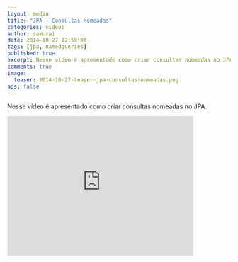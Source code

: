 ```yaml
---
layout: media
title: "JPA - Consultas nomeadas"
categories: videos
author: sakurai
date: 2014-10-27 12:59:00
tags: [jpa, namedqueries]
published: true
excerpt: Nesse vídeo é apresentado como criar consultas nomeadas no JPA.
comments: true
image:
  teaser: 2014-10-27-teaser-jpa-consultas-nomeadas.png
ads: false
---
```


Nesse vídeo é apresentado como criar consultas nomeadas no JPA.

<iframe width="420" height="315" src="https://www.youtube.com/embed/sPC-oL-5ifQ" frameborder="0" allowfullscreen></iframe>

